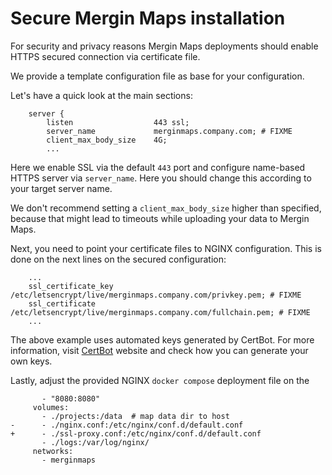 # Secure Mergin Maps installation

For security and privacy reasons Mergin Maps deployments should enable HTTPS secured connection via certificate file.

We provide a template configuration file <GitHubRepo id="MerginMaps/server/blob/master/ssl-proxy.conf" desc="ssl-proxy.conf" />as base for your configuration.

Let's have a quick look at the main sections:

``` shell
    server {
        listen                  443 ssl;
        server_name             merginmaps.company.com; # FIXME
        client_max_body_size    4G;
        ...
```

Here we enable SSL via the default `443` port and configure name-based HTTPS server via `server_name`. Here you should change this according to your target server name.

We don't recommend setting a `client_max_body_size` higher than specified, because that might lead to timeouts while uploading your data to Mergin Maps.

Next, you need to point your certificate files to NGINX configuration. This is done on the next lines on the secured configuration:

``` shell
    ...
    ssl_certificate_key /etc/letsencrypt/live/merginmaps.company.com/privkey.pem; # FIXME
    ssl_certificate     /etc/letsencrypt/live/merginmaps.company.com/fullchain.pem; # FIXME
    ...
```

The above example uses automated keys generated by CertBot. For more information, visit [CertBot](https://certbot.eff.org/instructions) website and check how you can generate your own keys.

Lastly, adjust the provided NGINX `docker compose` deployment file on the <GitHubRepo id="MerginMaps/server/blob/master/docker-compose.yml" desc="proxy service section" />

``` shell
       - "8080:8080"
     volumes:
       - ./projects:/data  # map data dir to host
-      - ./nginx.conf:/etc/nginx/conf.d/default.conf
+      - ./ssl-proxy.conf:/etc/nginx/conf.d/default.conf
       - ./logs:/var/log/nginx/
     networks:
       - merginmaps
```
